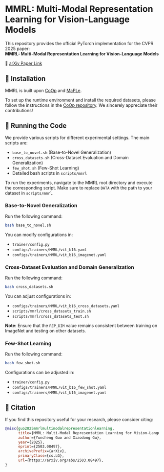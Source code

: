 # MMRL: Multi-Modal Representation Learning for Vision-Language Models  

This repository provides the official PyTorch implementation for the CVPR 2025 paper:  
**MMRL: Multi-Modal Representation Learning for Vision-Language Models**  

📄 [arXiv Paper Link](https://arxiv.org/abs/2503.08497)  

## 🔧 Installation  

MMRL is built upon [CoOp](https://github.com/KaiyangZhou/CoOp) and [MaPLe](https://github.com/muzairkhattak/multimodal-prompt-learning).  

To set up the runtime environment and install the required datasets, please follow the instructions in the [CoOp repository](https://github.com/KaiyangZhou/CoOp). We sincerely appreciate their contributions!  

## 🚀 Running the Code  

We provide various scripts for different experimental settings. The main scripts are:

- `base_to_novel.sh` (Base-to-Novel Generalization)
- `cross_datasets.sh` (Cross-Dataset Evaluation and Domain Generalization)
- `few_shot.sh` (Few-Shot Learning)
- Detailed bash scripts in `scripts/mmrl`

To run the experiments, navigate to the MMRL root directory and execute the corresponding script. Make sure to replace `DATA` with the path to your dataset in `scripts/mmrl`.  
### **Base-to-Novel Generalization**  

Run the following command:  

```bash
bash base_to_novel.sh
```

You can modify configurations in:  
- `trainer/config.py`  
- `configs/trainers/MMRL/vit_b16.yaml`  
- `configs/trainers/MMRL/vit_b16_imagenet.yaml`  

### **Cross-Dataset Evaluation and Domain Generalization**  

Run the following command:  

```bash
bash cross_datasets.sh
```

You can adjust configurations in:  
- `configs/trainers/MMRL/vit_b16_cross_datasets.yaml`  
- `scripts/mmrl/cross_datasets_train.sh`  
- `scripts/mmrl/cross_datasets_test.sh`  

**Note:** Ensure that the `REP_DIM` value remains consistent between training on ImageNet and testing on other datasets.  

### **Few-Shot Learning**  

Run the following command:  

```bash
bash few_shot.sh
```

Configurations can be adjusted in:  
- `trainer/config.py`
- `configs/trainers/MMRL/vit_b16_few_shot.yaml`
- `configs/trainers/MMRL/vit_b16_imagenet.yaml`

## 📌 Citation  

If you find this repository useful for your research, please consider citing:  

```bibtex
@misc{guo2025mmrlmultimodalrepresentationlearning,
      title={MMRL: Multi-Modal Representation Learning for Vision-Language Models}, 
      author={Yuncheng Guo and Xiaodong Gu},
      year={2025},
      eprint={2503.08497},
      archivePrefix={arXiv},
      primaryClass={cs.LG},
      url={https://arxiv.org/abs/2503.08497}, 
}
```